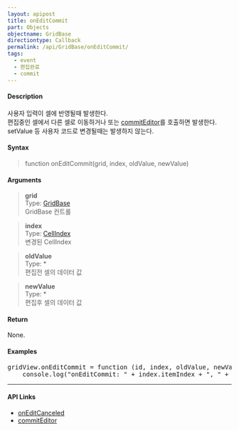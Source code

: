 ```yaml
---
layout: apipost
title: onEditCommit
part: Objects
objectname: GridBase
directiontype: Callback
permalink: /api/GridBase/onEditCommit/
tags:
  - event
  - 편집완료
  - commit
---
```



#### Description

 사용자 입력이 셀에 반영될때 발생한다.  
 편집중인 셀에서 다른 셀로 이동하거나 또는 [commitEditor](/api/GridBase/commitEditor)를 호출하면 발생한다.  
 setValue 등 사용자 코드로 변경될때는 발생하지 않는다.  

#### Syntax

> function onEditCommit(grid, index, oldValue, newValue)   

#### Arguments

> **grid**  
> Type: [GridBase](/api/GridBase/)  
> GridBase 컨트롤  

> **index**  
> Type:  [CellIndex](/api/types/CellIndex/)  
> 변경된 CellIndex  

> **oldValue**  
> Type: *  
> 편집전 셀의 데이터 값  

> **newValue**  
> Type: *  
> 편집후 셀의 데이터 값  

#### Return

None.

#### Examples 

<pre class="prettyprint">
gridView.onEditCommit = function (id, index, oldValue, newValue) {
    console.log("onEditCommit: " + index.itemIndex + ", " + index.column + ", " + oldValue + " => " + newValue);   
</pre>

---

#### API Links

* [onEditCanceled](/api/GridBase/onEditCanceled)
* [commitEditor](/api/GridBase/commitEditor)